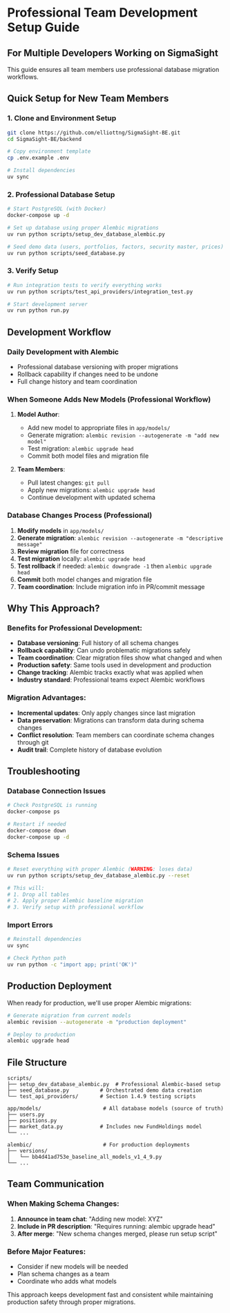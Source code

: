 # Professional Team Development Setup Guide

## For Multiple Developers Working on SigmaSight

This guide ensures all team members use professional database migration workflows.

## Quick Setup for New Team Members

### 1. Clone and Environment Setup
```bash
git clone https://github.com/elliottng/SigmaSight-BE.git
cd SigmaSight-BE/backend

# Copy environment template
cp .env.example .env

# Install dependencies
uv sync
```

### 2. Professional Database Setup
```bash
# Start PostgreSQL (with Docker)
docker-compose up -d

# Set up database using proper Alembic migrations
uv run python scripts/setup_dev_database_alembic.py

# Seed demo data (users, portfolios, factors, security master, prices)
uv run python scripts/seed_database.py
```

### 3. Verify Setup
```bash
# Run integration tests to verify everything works
uv run python scripts/test_api_providers/integration_test.py

# Start development server
uv run python run.py
```

## Development Workflow

### Daily Development with Alembic
- Professional database versioning with proper migrations
- Rollback capability if changes need to be undone
- Full change history and team coordination

### When Someone Adds New Models (Professional Workflow)
1. **Model Author**: 
   - Add new model to appropriate files in `app/models/`
   - Generate migration: `alembic revision --autogenerate -m "add new model"`
   - Test migration: `alembic upgrade head`
   - Commit both model files and migration file

2. **Team Members**: 
   - Pull latest changes: `git pull`
   - Apply new migrations: `alembic upgrade head`
   - Continue development with updated schema

### Database Changes Process (Professional)
1. **Modify models** in `app/models/`
2. **Generate migration**: `alembic revision --autogenerate -m "descriptive message"`
3. **Review migration** file for correctness
4. **Test migration** locally: `alembic upgrade head`
5. **Test rollback** if needed: `alembic downgrade -1` then `alembic upgrade head`
6. **Commit** both model changes and migration file
7. **Team coordination**: Include migration info in PR/commit message

## Why This Approach?

### Benefits for Professional Development:
- **Database versioning**: Full history of all schema changes
- **Rollback capability**: Can undo problematic migrations safely
- **Team coordination**: Clear migration files show what changed and when
- **Production safety**: Same tools used in development and production
- **Change tracking**: Alembic tracks exactly what was applied when
- **Industry standard**: Professional teams expect Alembic workflows

### Migration Advantages:
- **Incremental updates**: Only apply changes since last migration
- **Data preservation**: Migrations can transform data during schema changes
- **Conflict resolution**: Team members can coordinate schema changes through git
- **Audit trail**: Complete history of database evolution

## Troubleshooting

### Database Connection Issues
```bash
# Check PostgreSQL is running
docker-compose ps

# Restart if needed
docker-compose down
docker-compose up -d
```

### Schema Issues
```bash
# Reset everything with proper Alembic (WARNING: loses data)
uv run python scripts/setup_dev_database_alembic.py --reset

# This will:
# 1. Drop all tables
# 2. Apply proper Alembic baseline migration
# 3. Verify setup with professional workflow
```

### Import Errors
```bash
# Reinstall dependencies
uv sync

# Check Python path
uv run python -c "import app; print('OK')"
```

## Production Deployment

When ready for production, we'll use proper Alembic migrations:

```bash
# Generate migration from current models
alembic revision --autogenerate -m "production deployment"

# Deploy to production
alembic upgrade head
```

## File Structure

```
scripts/
├── setup_dev_database_alembic.py  # Professional Alembic-based setup
├── seed_database.py          # Orchestrated demo data creation
└── test_api_providers/       # Section 1.4.9 testing scripts

app/models/                    # All database models (source of truth)
├── users.py
├── positions.py  
├── market_data.py            # Includes new FundHoldings model
└── ...

alembic/                       # For production deployments
├── versions/
│   └── bb4d41ad753e_baseline_all_models_v1_4_9.py
└── ...
```

## Team Communication

### When Making Schema Changes:
1. **Announce in team chat**: "Adding new model: XYZ"
2. **Include in PR description**: "Requires running: alembic upgrade head"
3. **After merge**: "New schema changes merged, please run setup script"

### Before Major Features:
- Consider if new models will be needed
- Plan schema changes as a team
- Coordinate who adds what models

This approach keeps development fast and consistent while maintaining production safety through proper migrations.